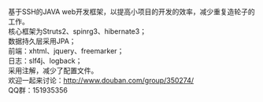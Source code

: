 <div>基于SSH的JAVA web开发框架，以提高小项目的开发的效率，减少重复造轮子的工作。</div>
<div>核心框架为Struts2、spinrg3、hibernate3；</div>
<div>数据持久层采用JPA；</div>
<div>前端：xhtml、jquery、freemarker；</div>
<div>日志：slf4j、logback；</div>
<div>采用注解，减少了配置文件。</div>

<div>欢迎一起来讨论：<a href='http://www.douban.com/group/350274/'><a href='http://www.douban.com/group/350274/'>http://www.douban.com/group/350274/</a></a></div>
<div>QQ群：151935356</div>